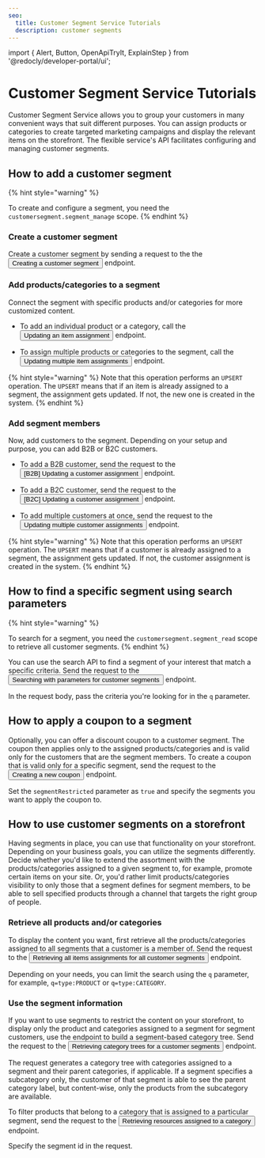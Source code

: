 ```yaml
---
seo:
  title: Customer Segment Service Tutorials
  description: customer segments
---
```


import {
  Alert,
  Button,
  OpenApiTryIt,
  ExplainStep
 } from '@redocly/developer-portal/ui';

# Customer Segment Service Tutorials

Customer Segment Service allows you to group your customers in many convenient ways that suit different purposes. 
You can assign products or categories to create targeted marketing campaigns and display the relevant items on the storefront.
The flexible service's API facilitates configuring and managing customer segments.

## How to add a customer segment

{% hint style="warning" %}

To create and configure a segment, you need the `customersegment.segment_manage` scope.
{% endhint %}

### Create a customer segment

Create a customer segment by sending a request to the the <nobr><Button to="/openapi/customer-segment/#operation/POST-customer-segment-create-segment" size="small">Creating a customer segment</Button></nobr> endpoint.

<OpenApiTryIt
  definitionId="customer-segment"
  operationId="POST-customer-segment-create-segment"
  defaultExample="Segment Creation"
/>

### Add products/categories to a segment 

Connect the segment with specific products and/or categories for more customized content. 

* To add an individual product or a category, call the <nobr><Button to="/openapi/customer-segment/#operation/PUT-customer-segment-update-item" size="small">Updating an item assignment</Button></nobr> 
endpoint.

<OpenApiTryIt
  definitionId="customer-segment"
  operationId="PUT-customer-segment-update-item"
  defaultExample="Item Assignment Update"
/>

* To assign multiple products or categories to the segment, call the <nobr><Button to="/openapi/customer-segment/#operation/PUT-customer-segment-update-items-bulk" size="small">Updating multiple item assignments</Button></nobr> 
endpoint.

<OpenApiTryIt
  definitionId="customer-segment"
  operationId="PUT-customer-segment-update-items-bulk"
  defaultExample="Item Assignment Update"
/>

{% hint style="warning" %}
Note that this operation performs an `UPSERT` operation. The `UPSERT` means that if an item is already assigned to a segment, the assignment gets updated. If not, the new one is created in the system.
{% endhint %}

### Add segment members

Now, add customers to the segment. Depending on your setup and purpose, you can add B2B or B2C customers.

* To add a B2B customer, send the request to the <nobr><Button to="/openapi/customer-segment/#operation/PUT-customer-segment-update-customer" size="small">[B2B] Updating a customer assignment</Button></nobr> endpoint.

<OpenApiTryIt
  definitionId="customer-segment"
  operationId="PUT-customer-segment-update-customer"
  defaultExample="Customer Assignment Update"
/>

* To add a B2C customer, send the request to the <nobr><Button to="/openapi/customer-segment/#operation/PUT-customer-segment-update-customer-by-customerId" size="small">[B2C] Updating a customer assignment</Button></nobr> endpoint.

<OpenApiTryIt
  definitionId="customer-segment"
  operationId="PUT-customer-segment-update-customer-by-customerId"
  defaultExample="Customer Assignment Update"
/>

* To add multiple customers at once, send the request to the <nobr><Button to="/openapi/customer-segment/#operation/PUT-customer-segment-update-customers-bulk" size="small">Updating multiple customer assignments</Button></nobr> endpoint.

<OpenApiTryIt
  definitionId="customer-segment"
  operationId="PUT-customer-segment-update-customers-bulk"
  defaultExample="Customer Assignment Update"
/>

{% hint style="warning" %}
Note that this operation performs an `UPSERT` operation. The `UPSERT` means that if a customer is already assigned to a segment, the assignment gets updated. If not, the customer assignment is created in the system.
{% endhint %}

## How to find a specific segment using search parameters

{% hint style="warning" %}

To search for a segment, you need the `customersegment.segment_read` scope to retrieve all customer segments.
{% endhint %}

You can use the search API to find a segment of your interest that match a specific criteria. Send the request to the <nobr><Button to="/openapi/customer-segment/#operation/POST-customer-segment-search-segments" size="small">Searching with parameters for customer segments</Button></nobr> endpoint.

<OpenApiTryIt
  definitionId="customer-segment"
  operationId="POST-customer-segment-search-segments"
  defaultExample="Search Segments"
/>

In the request body, pass the criteria you're looking for in the `q` parameter.

## How to apply a coupon to a segment

Optionally, you can offer a discount coupon to a customer segment. The coupon then applies only to the assigned products/categories and is valid only for the customers that are the segment members.
To create a coupon that is valid only for a specific segment, send the request to the <nobr><Button to="/openapi/coupon/#operation/POST-coupon-create-coupon" size="small">Creating a new coupon</Button></nobr> endpoint.

<OpenApiTryIt
  definitionId="coupon"
  operationId="POST-coupon-create-coupon"
  defaultExample="CreateSegmentRestrictedCoupon"
/>

Set the `segmentRestricted` parameter as `true` and specify the segments you want to apply the coupon to.

## How to use customer segments on a storefront

Having segments in place, you can use that functionality on your storefront. 
Depending on your business goals, you can utilize the segments differently. Decide whether you'd like to extend the assortment with the products/categories assigned to a given segment to, for example, promote certain items on your site.
Or, you'd rather limit products/categories visibility to only those that a segment defines for segment members, to be able to sell specified products through a channel that targets the right group of people.


### Retrieve all products and/or categories 

To display the content you want, first retrieve all the products/categories assigned to all segments that a customer is a member of.
Send the request to the <nobr><Button to="/openapi/customer-segment/#operation/GET-customer-segment-retrieve-segments-items" size="small">Retrieving all items assignments for all customer segments</Button></nobr> endpoint.

<OpenApiTryIt
  definitionId="customer-segment"
  operationId="GET-customer-segment-retrieve-segments-items"
/>

Depending on your needs, you can limit the search using the `q` parameter, for example, `q=type:PRODUCT` or `q=type:CATEGORY`. 

### Use the segment information

If you want to use segments to restrict the content on your storefront, to display only the product and categories assigned to a segment for segment customers, use the endpoint to build a segment-based category tree. 
Send the request to the <nobr><Button to="/openapi/customer-segment/#operation/GET-customer-segment-retrieve-category-trees" size="small">Retrieving category trees for a customer segments</Button></nobr> endpoint.

<OpenApiTryIt
  definitionId="customer-segment"
  operationId="GET-customer-segment-retrieve-category-trees"
/>

The request generates a category tree with categories assigned to a segment and their parent categories, if applicable. If a segment specifies a subcategory only, the customer of that segment is able to see the parent category label, but content-wise, only the products from the subcategory are available.

To filter products that belong to a category that is assigned to a particular segment, send the request to the <nobr><Button to="/openapi/customer-segment/#operation/GET-category-tree-retrieve-category-assignments" size="small">Retrieving resources assigned to a category</Button></nobr> endpoint.

<OpenApiTryIt
  definitionId="category"
  operationId="GET-category-tree-retrieve-category-assignments"
/>

Specify the segment id in the request.